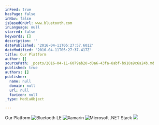 ```yaml
---
inFeed: true
hasPage: false
inNav: false
isBasedOnUrl: www.bluetooth.com
inLanguage: null
starred: false
keywords: []
description: ''
datePublished: '2016-04-11T05:27:57.601Z'
dateModified: '2016-04-11T05:27:37.417Z'
title: Our Platform
author: []
sourcePath: _posts/2016-04-11-6079ab20-d0a6-43fa-8abf-b910a9c6a24b.md
published: true
authors: []
publisher:
  name: null
  domain: null
  url: null
  favicon: null
_type: MediaObject

---
```

Our Platform
![Bluetooth LE](https://the-grid-user-content.s3-us-west-2.amazonaws.com/637b604a-d848-4f3e-8913-bc2880f8041e.png)
![Xamarin](https://s3-us-west-2.amazonaws.com/the-grid-img/p/2bf58171ac49c290b34b15b9e4e4ae7920f3937f.png)
![Microsoft .NET Stack](https://the-grid-user-content.s3-us-west-2.amazonaws.com/17399c00-b4c9-4abf-adf7-293251ca44fa.png)
![](https://the-grid-user-content.s3-us-west-2.amazonaws.com/22a7343d-b710-46b1-bb3d-977cce218629.png)
